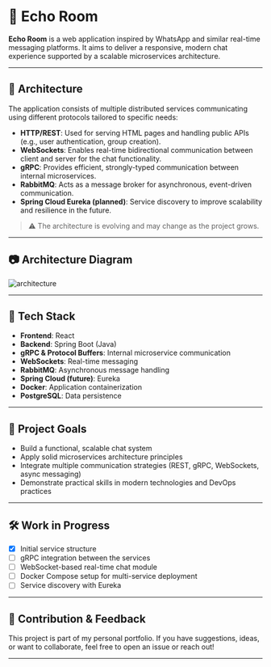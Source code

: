 # 📣 Echo Room

**Echo Room** is a web application inspired by WhatsApp and similar real-time messaging platforms. It aims to deliver a responsive, modern chat experience supported by a scalable microservices architecture.

---

## 🧩 Architecture

The application consists of multiple distributed services communicating using different protocols tailored to specific needs:

- **HTTP/REST**: Used for serving HTML pages and handling public APIs (e.g., user authentication, group creation).
- **WebSockets**: Enables real-time bidirectional communication between client and server for the chat functionality.
- **gRPC**: Provides efficient, strongly-typed communication between internal microservices.
- **RabbitMQ**: Acts as a message broker for asynchronous, event-driven communication.
- **Spring Cloud Eureka (planned)**: Service discovery to improve scalability and resilience in the future.

> ⚠️ The architecture is evolving and may change as the project grows.

---

## 📷 Architecture Diagram

![architecture](https://github.com/user-attachments/assets/26fa364c-ce27-474b-a0e2-f46cd2d47f27)

---

## 🚀 Tech Stack

- **Frontend**: React
- **Backend**: Spring Boot (Java)
- **gRPC & Protocol Buffers**: Internal microservice communication
- **WebSockets**: Real-time messaging
- **RabbitMQ**: Asynchronous message handling
- **Spring Cloud (future)**: Eureka
- **Docker**: Application containerization
- **PostgreSQL**: Data persistence

---

## 📌 Project Goals

- Build a functional, scalable chat system
- Apply solid microservices architecture principles
- Integrate multiple communication strategies (REST, gRPC, WebSockets, async messaging)
- Demonstrate practical skills in modern technologies and DevOps practices

---

## 🛠️ Work in Progress

- [x] Initial service structure
- [ ] gRPC integration between the services
- [ ] WebSocket-based real-time chat module
- [ ] Docker Compose setup for multi-service deployment
- [ ] Service discovery with Eureka

---

## 🧠 Contribution & Feedback

This project is part of my personal portfolio. If you have suggestions, ideas, or want to collaborate, feel free to open an issue or reach out!

---
